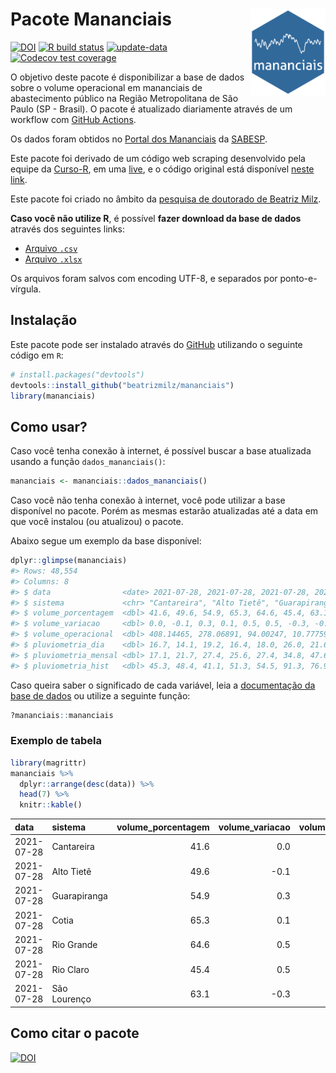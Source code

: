 
<!-- README.md is generated from README.Rmd. Please edit that file -->

# Pacote Mananciais <img src="man/figures/hexlogo.png" align="right" width = "120px"/>

<!-- badges: start -->

[![DOI](https://zenodo.org/badge/DOI/10.5281/zenodo.4733056.svg)](https://doi.org/10.5281/zenodo.4733056)
[![R build
status](https://github.com/beatrizmilz/mananciais/workflows/R-CMD-check/badge.svg)](https://github.com/beatrizmilz/mananciais/actions)
[![update-data](https://github.com/beatrizmilz/mananciais/actions/workflows/2-update_data.yaml/badge.svg)](https://github.com/beatrizmilz/mananciais/actions/workflows/2-update_data.yaml)
[![Codecov test
coverage](https://codecov.io/gh/beatrizmilz/mananciais/branch/master/graph/badge.svg)](https://codecov.io/gh/beatrizmilz/mananciais?branch=master)
<!-- badges: end -->

O objetivo deste pacote é disponibilizar a base de dados sobre o volume
operacional em mananciais de abastecimento público na Região
Metropolitana de São Paulo (SP - Brasil). O pacote é atualizado
diariamente através de um workflow com [GitHub
Actions](https://github.com/beatrizmilz/mananciais/actions).

Os dados foram obtidos no [Portal dos
Mananciais](http://mananciais.sabesp.com.br/Situacao) da
[SABESP](http://site.sabesp.com.br/site/Default.aspx).

Este pacote foi derivado de um código web scraping desenvolvido pela
equipe da [Curso-R](https://www.curso-r.com/), em uma
[live](https://youtu.be/jvZIxrMmOcQ), e o código original está
disponível [neste
link](https://github.com/curso-r/lives/blob/master/drafts/20200730_scraper_sabesp.R).

Este pacote foi criado no âmbito da [pesquisa de doutorado de Beatriz
Milz](https://beatrizmilz.github.io/tese/).

**Caso você não utilize R**, é possível **fazer download da base de
dados** através dos seguintes links:

  - [Arquivo
    `.csv`](https://github.com/beatrizmilz/mananciais/raw/master/inst/extdata/mananciais.csv)
  - [Arquivo
    `.xlsx`](https://github.com/beatrizmilz/mananciais/blob/master/inst/extdata/mananciais.xlsx?raw=true)

Os arquivos foram salvos com encoding UTF-8, e separados por
ponto-e-vírgula.

## Instalação

Este pacote pode ser instalado através do [GitHub](https://github.com/)
utilizando o seguinte código em `R`:

``` r
# install.packages("devtools")
devtools::install_github("beatrizmilz/mananciais")
library(mananciais)
```

## Como usar?

Caso você tenha conexão à internet, é possível buscar a base atualizada
usando a função `dados_mananciais()`:

``` r
mananciais <- mananciais::dados_mananciais() 
```

Caso você não tenha conexão à internet, você pode utilizar a base
disponível no pacote. Porém as mesmas estarão atualizadas até a data em
que você instalou (ou atualizou) o pacote.

Abaixo segue um exemplo da base disponível:

``` r
dplyr::glimpse(mananciais)
#> Rows: 48,554
#> Columns: 8
#> $ data                <date> 2021-07-28, 2021-07-28, 2021-07-28, 2021-07-28, 2…
#> $ sistema             <chr> "Cantareira", "Alto Tietê", "Guarapiranga", "Cotia…
#> $ volume_porcentagem  <dbl> 41.6, 49.6, 54.9, 65.3, 64.6, 45.4, 63.1, 41.6, 49…
#> $ volume_variacao     <dbl> 0.0, -0.1, 0.3, 0.1, 0.5, 0.5, -0.3, -0.1, -0.2, -…
#> $ volume_operacional  <dbl> 408.14465, 278.06891, 94.00247, 10.77759, 72.41412…
#> $ pluviometria_dia    <dbl> 16.7, 14.1, 19.2, 16.4, 18.0, 26.0, 21.6, 0.0, 0.0…
#> $ pluviometria_mensal <dbl> 17.1, 21.7, 27.4, 25.6, 27.4, 34.8, 47.6, 0.4, 7.6…
#> $ pluviometria_hist   <dbl> 45.3, 48.4, 41.1, 51.3, 54.5, 91.3, 76.9, 45.3, 48…
```

Caso queira saber o significado de cada variável, leia a [documentação
da base de
dados](https://beatrizmilz.github.io/mananciais/reference/mananciais.html)
ou utilize a seguinte função:

``` r
?mananciais::mananciais
```

### Exemplo de tabela

``` r
library(magrittr)
mananciais %>% 
  dplyr::arrange(desc(data)) %>% 
  head(7) %>%
  knitr::kable()
```

| data       | sistema      | volume\_porcentagem | volume\_variacao | volume\_operacional | pluviometria\_dia | pluviometria\_mensal | pluviometria\_hist |
| :--------- | :----------- | ------------------: | ---------------: | ------------------: | ----------------: | -------------------: | -----------------: |
| 2021-07-28 | Cantareira   |                41.6 |              0.0 |           408.14465 |              16.7 |                 17.1 |               45.3 |
| 2021-07-28 | Alto Tietê   |                49.6 |            \-0.1 |           278.06891 |              14.1 |                 21.7 |               48.4 |
| 2021-07-28 | Guarapiranga |                54.9 |              0.3 |            94.00247 |              19.2 |                 27.4 |               41.1 |
| 2021-07-28 | Cotia        |                65.3 |              0.1 |            10.77759 |              16.4 |                 25.6 |               51.3 |
| 2021-07-28 | Rio Grande   |                64.6 |              0.5 |            72.41412 |              18.0 |                 27.4 |               54.5 |
| 2021-07-28 | Rio Claro    |                45.4 |              0.5 |             6.21099 |              26.0 |                 34.8 |               91.3 |
| 2021-07-28 | São Lourenço |                63.1 |            \-0.3 |            56.04172 |              21.6 |                 47.6 |               76.9 |

## Como citar o pacote

[![DOI](https://zenodo.org/badge/DOI/10.5281/zenodo.4733056.svg)](https://doi.org/10.5281/zenodo.4733056)
